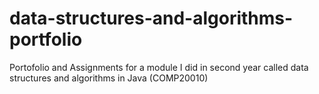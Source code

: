 # data-structures-and-algorithms-portfolio
Portofolio and Assignments for a module I did in second year called data structures and algorithms in Java (COMP20010)
